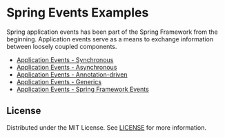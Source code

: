 # Spring Events Examples

Spring application events has been part of the Spring Framework from the beginning. Application events
serve as a means to exchange information between loosely coupled components.


* [Application Events - Synchronous](synchronous_events) 
* [Application Events - Asynchronous](asynchronous_events)
* [Application Events - Annotation-driven](annotation_events)
* [Application Events - Generics](generics_events)
* [Application Events - Spring Framework Events](framework_events)

## License
Distributed under the MIT License. See [LICENSE](LICENSE) for more information.